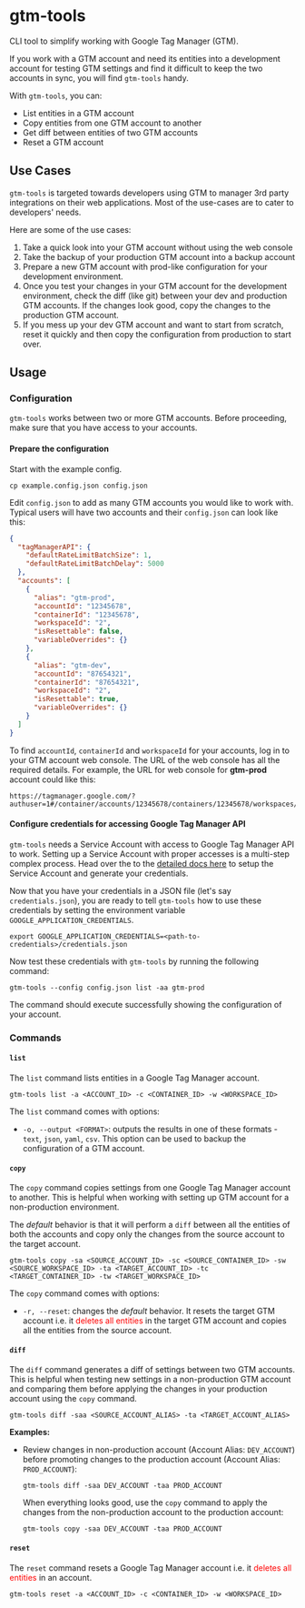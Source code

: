 # gtm-tools

CLI tool to simplify working with Google Tag Manager (GTM).

If you work with a GTM account and need its entities into a development account
for testing GTM settings and find it difficult to keep the two accounts in sync,
you will find `gtm-tools` handy.

With `gtm-tools`, you can:
* List entities in a GTM account
* Copy entities from one GTM account to another
* Get diff between entities of two GTM accounts
* Reset a GTM account

## Use Cases

`gtm-tools` is targeted towards developers using GTM to manager 3rd party
integrations on their web applications. Most of the use-cases are to cater to developers' needs.

Here are some of the use cases:

1. Take a quick look into your GTM account without using the web console
2. Take the backup of your production GTM account into a backup account
3. Prepare a new GTM account with prod-like configuration for your development
   environment.
4. Once you test your changes in your GTM account for the development
   environment, check the diff (like git) between your dev and production GTM
   accounts. If the changes look good, copy the changes to the production GTM
   account.
5. If you mess up your dev GTM account and want to start from scratch, reset it
   quickly and then copy the configuration from production to start over.

## Usage

### Configuration

`gtm-tools` works between two or more GTM accounts. Before proceeding, make sure
that you have access to your accounts.

#### Prepare the configuration

Start with the example config.

```
cp example.config.json config.json
```

Edit `config.json` to add as many GTM accounts you would like to work with.
Typical users will have two accounts and their `config.json` can look like this:

```json
{
  "tagManagerAPI": {
    "defaultRateLimitBatchSize": 1,
    "defaultRateLimitBatchDelay": 5000
  },
  "accounts": [
    {
      "alias": "gtm-prod",
      "accountId": "12345678",
      "containerId": "12345678",
      "workspaceId": "2",
      "isResettable": false,
      "variableOverrides": {}
    },
    {
      "alias": "gtm-dev",
      "accountId": "87654321",
      "containerId": "87654321",
      "workspaceId": "2",
      "isResettable": true,
      "variableOverrides": {}
    }
  ]
}
```

To find `accountId`, `containerId` and `workspaceId` for your accounts, log in
to your GTM account web console. The URL of the web console has all the required
details. For example, the URL for web console for **gtm-prod** account could
like this:
```
https://tagmanager.google.com/?authuser=1#/container/accounts/12345678/containers/12345678/workspaces/2
```

#### Configure credentials for accessing Google Tag Manager API

`gtm-tools` needs a Service Account with access to Google Tag Manager API to
work. Setting up a Service Account with proper accesses is a multi-step complex
process. Head over the to the [detailed docs
here](docs/GOOGLE-API-CREDENTIALS-SETUP.md) to setup the Service Account and
generate your credentials.

Now that you have your credentials in a JSON file (let's say
`credentials.json`), you are ready to tell `gtm-tools` how to use these
credentials by setting the environment variable `GOOGLE_APPLICATION_CREDENTIALS`.

```
export GOOGLE_APPLICATION_CREDENTIALS=<path-to-credentials>/credentials.json
```

Now test these credentials with `gtm-tools` by running the following command:

```
gtm-tools --config config.json list -aa gtm-prod
```

The command should execute successfully showing the configuration of your
account.

### Commands

#### `list`

The `list` command lists entities in a Google Tag Manager account.

```
gtm-tools list -a <ACCOUNT_ID> -c <CONTAINER_ID> -w <WORKSPACE_ID>
```

The `list` command comes with options:

* `-o, --output <FORMAT>`: outputs the results in one of these formats - `text`,
  `json`, `yaml`, `csv`. This option can be used to backup the configuration of
  a GTM account.

#### `copy`

The `copy` command copies settings from one Google Tag Manager account to
another. This is helpful when working with setting up GTM account for a
non-production environment.

The *default* behavior is that it will perform a `diff` between all the
entities of both the accounts and copy only the changes from the source account
to the target account.

```
gtm-tools copy -sa <SOURCE_ACCOUNT_ID> -sc <SOURCE_CONTAINER_ID> -sw <SOURCE_WORKSPACE_ID> -ta <TARGET_ACCOUNT_ID> -tc <TARGET_CONTAINER_ID> -tw <TARGET_WORKSPACE_ID>
```

The `copy` command comes with options:

* `-r, --reset`: changes the *default* behavior. It resets the target GTM
  account i.e. it <span style="color:red">deletes all entities</span> in the
  target GTM account and copies all the entities from the source account.

#### `diff`

The `diff` command generates a diff of settings between two GTM accounts. This
is helpful when testing new settings in a non-production GTM account and
comparing them before applying the changes in your production account using the
`copy` command.

```
gtm-tools diff -saa <SOURCE_ACCOUNT_ALIAS> -ta <TARGET_ACCOUNT_ALIAS>
```

**Examples:**

* Review changes in non-production account (Account Alias: `DEV_ACCOUNT`) before
  promoting changes to the production account (Account Alias: `PROD_ACCOUNT`):

  ```
  gtm-tools diff -saa DEV_ACCOUNT -taa PROD_ACCOUNT
  ```

  When everything looks good, use the `copy` command to apply the changes from
  the non-production account to the production account:

  ```
  gtm-tools copy -saa DEV_ACCOUNT -taa PROD_ACCOUNT
  ```

#### `reset`

The `reset` command resets a Google Tag Manager account i.e. it
<span style="color:red">deletes all entities</span> in an account.

```
gtm-tools reset -a <ACCOUNT_ID> -c <CONTAINER_ID> -w <WORKSPACE_ID>
```
